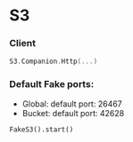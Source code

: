 S3
====

### Client

```kotlin
S3.Companion.Http(...)
```

### Default Fake ports:
- Global: default port: 26467
- Bucket: default port: 42628

```
FakeS3().start()
```
